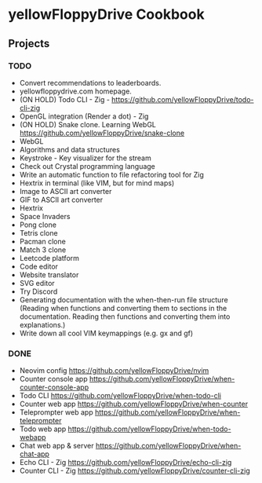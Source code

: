 # yellowFloppyDrive Cookbook

## Projects

### TODO

- Convert recommendations to leaderboards.
- yellowfloppydrive.com homepage.
- (ON HOLD) Todo CLI - Zig - https://github.com/yellowFloppyDrive/todo-cli-zig
- OpenGL integration (Render a dot) - Zig
- (ON HOLD) Snake clone.
  Learning WebGL
  https://github.com/yellowFloppyDrive/snake-clone
- WebGL
- Algorithms and data structures
- Keystroke - Key visualizer for the stream
- Check out Crystal programming language
- Write an automatic function to file refactoring tool for Zig
- Hextrix in terminal (like VIM, but for mind maps)
- Image to ASCII art converter
- GIF to ASCII art converter
- Hextrix
- Space Invaders
- Pong clone
- Tetris clone
- Pacman clone
- Match 3 clone
- Leetcode platform
- Code editor
- Website translator
- SVG editor
- Try Discord
- Generating documentation with the when-then-run file structure (Reading when
  functions and converting them to sections in the documentation. Reading then
  functions and converting them into explanations.)
- Write down all cool VIM keymappings (e.g. gx and gf)

### DONE

- Neovim config
  https://github.com/yellowFloppyDrive/nvim
- Counter console app
  https://github.com/yellowFloppyDrive/when-counter-console-app
- Todo CLI
  https://github.com/yellowFloppyDrive/when-todo-cli
- Counter web app
  https://github.com/yellowFloppyDrive/when-counter
- Teleprompter web app
  https://github.com/yellowFloppyDrive/when-teleprompter
- Todo web app
  https://github.com/yellowFloppyDrive/when-todo-webapp
- Chat web app & server
  https://github.com/yellowFloppyDrive/when-chat-app
- Echo CLI - Zig
  https://github.com/yellowFloppyDrive/echo-cli-zig
- Counter CLI - Zig
  https://github.com/yellowFloppyDrive/counter-cli-zig
